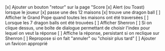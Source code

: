 [x] Ajouter un bouton "retour" sur la page "Score
[x] Alert (ou Toast) lorsque le joueur
	[x] passe une des 12 maisons
	[x] trouve une dragon ball
[ ] Afficher le Grand Pope quand toutes les maisons ont été traversées
[ ] Lorsque les 7 dragon balls ont été trouvées
	[ ] Afficher Shenron
	[ ] Si on clique dessus, une boîte de dialogue permettant de choisir l'index pour lequel on veut la réponse
		[ ] Affiche la réponse, persistant si on reclique sur Shenron
		[ ] Repropose si on fait "annuler" ou "choisir plus tard"
[ ]	Ajouter un favicon approprié
